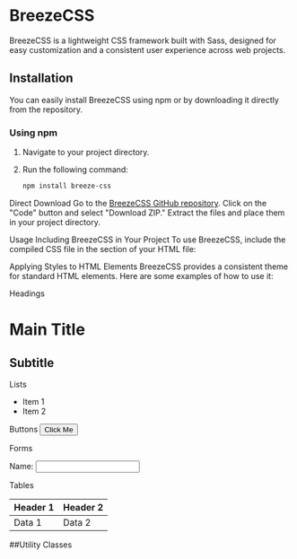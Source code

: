 # BreezeCSS

BreezeCSS is a lightweight CSS framework built with Sass, designed for easy customization and a consistent user experience across web projects.

## Installation

You can easily install BreezeCSS using npm or by downloading it directly from the repository.

### Using npm

1. Navigate to your project directory.
2. Run the following command:

   ```bash
   npm install breeze-css

Direct Download
Go to the [BreezeCSS GitHub repository](https://github.com/HashanKaushalya/BreezeCSS).
Click on the "Code" button and select "Download ZIP."
Extract the files and place them in your project directory.

Usage
Including BreezeCSS in Your Project
To use BreezeCSS, include the compiled CSS file in the <head> section of your HTML file:
<link rel="stylesheet" href="path/to/breeze.css">

Applying Styles to HTML Elements
BreezeCSS provides a consistent theme for standard HTML elements. Here are some examples of how to use it:

Headings
<h1 class="heading">Main Title</h1>
<h2 class="heading">Subtitle</h2>

Lists
<ul class="list">
    <li>Item 1</li>
    <li>Item 2</li>
</ul>

Buttons
<button class="btn btn-primary">Click Me</button>

Forms
<form>
    <label for="name">Name:</label>
    <input type="text" class="input" id="name" name="name">
</form>

Tables
<table class="table">
    <thead>
        <tr>
            <th>Header 1</th>
            <th>Header 2</th>
        </tr>
    </thead>
    <tbody>
        <tr>
            <td>Data 1</td>
            <td>Data 2</td>
        </tr>
    </tbody>
</table>

##Utility Classes

